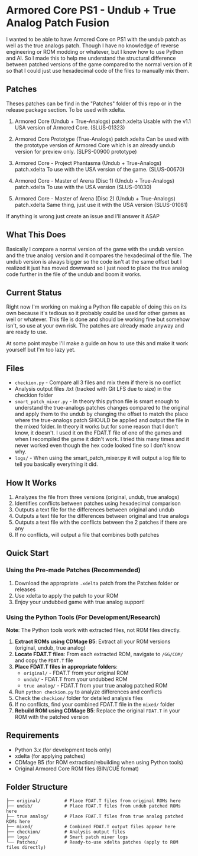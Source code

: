 # Armored Core PS1 - Undub + True Analog Patch Fusion

I wanted to be able to have Armored Core on PS1 with the undub patch as well as the true analogs patch. Though I have no knowledge of reverse engineering or ROM modding or whatever, but I know how to use Python and AI. So I made this to help me understand the structural difference between patched versions of the game compared to the normal version of it so that I could just use hexadecimal code of the files to manually mix them.

## Patches

Theses patches can be find in the "Patches" folder of this repo or in the release package section.
To be used with xdelta.

1. Armored Core (Undub + True-Analogs) patch.xdelta
Usable with the v1.1 USA version of Armored Core. (SLUS-01323)

2. Armored Core Prototype (True-Analogs) patch.xdelta
Can be used with the prototype version of Armored Core which is an already undub version for preview only. (SLPS-00900 prototype)

3. Armored Core - Project Phantasma (Undub + True-Analogs) patch.xdelta
To use with the USA version of the game. (SLUS-00670)

4. Armored Core - Master of Arena (Disc 1) (Undub + True-Analogs) patch.xdelta
To use with the USA version (SLUS-01030)

5. Armored Core - Master of Arena (Disc 2) (Undub + True-Analogs) patch.xdelta
Same thing, just use it with the USA version (SLUS-01081)

If anything is wrong just create an issue and I'll answer it ASAP


## What This Does

Basically I compare a normal version of the game with the undub version and the true analog version and it compares the hexadecimal of the file. The undub version is always bigger so the code isn't at the same offset but I realized it just has moved downward so I just need to place the true analog code further in the file of the undub and boom it works.

## Current Status

Right now I'm working on making a Python file capable of doing this on its own because it's tedious so it probably could be used for other games as well or whatever. This file is done and should be working fine but somehow isn't, so use at your own risk. The patches are already made anyway and are ready to use.

At some point maybe I'll make a guide on how to use this and make it work yourself but I'm too lazy yet.

## Files

- `checkion.py` - Compare all 3 files and mix them if there is no conflict
- Analysis output files .txt (tracked with Git LFS due to size) in the checkion folder
- `smart_patch_mixer.py` - In theory this python file is smart enough to understand the true-analogs patches changes compared to the original and apply them to the undub by changing the offset to match the place where the true-analogs patch SHOULD be applied and output the file in the mixed folder. In theory it works but for some reason that I don't know, it doesn't. I used it on the FDAT.T file of one of the games and when I recompiled the game it didn't work. I tried this many times and it never worked even though the hex code looked fine so I don't know why.
- `logs/` - When using the smart_patch_mixer.py it will output a log file to tell you basically everything it did.

## How It Works

1. Analyzes the file from three versions (original, undub, true analogs)
2. Identifies conflicts between patches using hexadecimal comparison
3. Outputs a text file for the differences between original and undub
4. Outputs a text file for the differences between original and true analogs
5. Outputs a text file with the conflicts between the 2 patches if there are any
6. If no conflicts, will output a file that combines both patches

## Quick Start

### Using the Pre-made Patches (Recommended)
1. Download the appropriate `.xdelta` patch from the Patches folder or releases
2. Use xdelta to apply the patch to your ROM
3. Enjoy your undubbed game with true analog support!

### Using the Python Tools (For Development/Research)
**Note**: The Python tools work with extracted files, not ROM files directly.

1. **Extract ROMs using CDMage B5**: Extract all your ROM versions (original, undub, true analog)
2. **Locate FDAT.T files**: From each extracted ROM, navigate to `/GG/COM/` and copy the `FDAT.T` file
3. **Place FDAT.T files in appropriate folders**:
   - `original/` - FDAT.T from your original ROM
   - `undub/` - FDAT.T from your undubbed ROM  
   - `true analog/` - FDAT.T from your true analog patched ROM
4. Run `python checkion.py` to analyze differences and conflicts
5. Check the `checkion/` folder for detailed analysis files
6. If no conflicts, find your combined FDAT.T file in the `mixed/` folder
7. **Rebuild ROM using CDMage B5**: Replace the original `FDAT.T` in your ROM with the patched version

## Requirements

- Python 3.x (for development tools only)
- xdelta (for applying patches)
- CDMage B5 (for ROM extraction/rebuilding when using Python tools)
- Original Armored Core ROM files (BIN/CUE format)

## Folder Structure
```
├── original/         # Place FDAT.T files from original ROMs here
├── undub/            # Place FDAT.T files from undub patched ROMs here  
├── true analog/      # Place FDAT.T files from true analog patched ROMs here
├── mixed/            # Combined FDAT.T output files appear here
├── checkion/         # Analysis output files
├── logs/             # Smart patch mixer logs
└── Patches/          # Ready-to-use xdelta patches (apply to ROM files directly)
```
